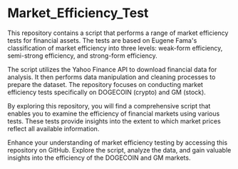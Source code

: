 # Market_Efficiency_Test
This repository contains a script that performs a range of market efficiency tests for financial assets. The tests are based on Eugene Fama's classification of market efficiency into three levels: weak-form efficiency, semi-strong efficiency, and strong-form efficiency.

The script utilizes the Yahoo Finance API to download financial data for analysis. It then performs data manipulation and cleaning processes to prepare the dataset. The repository focuses on conducting market efficiency tests specifically on DOGECOIN (crypto) and GM (stock).

By exploring this repository, you will find a comprehensive script that enables you to examine the efficiency of financial markets using various tests. These tests provide insights into the extent to which market prices reflect all available information.

Enhance your understanding of market efficiency testing by accessing this repository on GitHub. Explore the script, analyze the data, and gain valuable insights into the efficiency of the DOGECOIN and GM markets.
